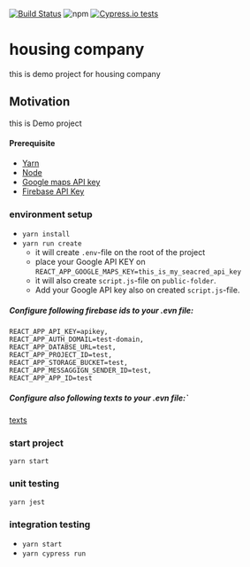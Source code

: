 [![Build Status](https://travis-ci.com/ejukka/housing-company.svg?branch=master)](https://travis-ci.com/ejukka/housing-company)
 ![npm](https://img.shields.io/node/v/11)  [![Cypress.io tests](https://img.shields.io/badge/cypress.io-tests-green.svg?style=flat-square)](https://cypress.io)


# housing company

this is demo project for housing company

## Motivation
this is Demo project

#### Prerequisite 

 - [Yarn](https://yarnpkg.com/getting-started/install) 
 - [Node](https://nodejs.org/en/download/)
 - [Google maps API key](https://developers.google.com/maps/documentation/javascript/get-api-key)
 - [Firebase API Key](https://developers.google.com/maps/documentation/javascript/get-api-key)

### environment setup
- ```yarn install```
- ```yarn run create```
    - it will create `.env`-file on the root of the project 
    - place your Google API KEY on ```REACT_APP_GOOGLE_MAPS_KEY=this_is_my_seacred_api_key```
    - ìt will also create `script.js`-file on `public-folder`.
    - Add your Google API key also on created `script.js`-file.
    
##### Configure following firebase ids to your .evn file:
```
REACT_APP_API_KEY=apikey,
REACT_APP_AUTH_DOMAIL=test-domain,
REACT_APP_DATABSE_URL=test,
REACT_APP_PROJECT_ID=test,
REACT_APP_STORAGE_BUCKET=test,
REACT_APP_MESSAGGIGN_SENDER_ID=test,
REACT_APP_APP_ID=test
```

##### Configure also following texts to your .evn file:`
[texts](fields.txt)


### start project
 ```yarn start```

### unit testing
  ```yarn jest```

### integration testing
 - ```yarn start```
 - ```yarn cypress run```


